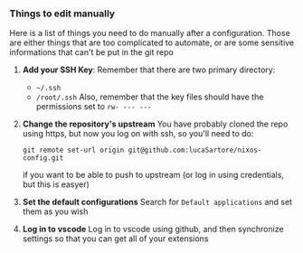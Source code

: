 ### Things to edit manually


Here is a list of things you need to do manually after a configuration.
Those are either things that are too complicated to automate, or are
some sensitive informations that can't be put in the git repo

1) **Add your SSH Key**:
    Remember that there are two primary directory:
     - `~/.ssh`
     - `/root/.ssh`
    Also, remember that the key files should have the permissions set to `rw- --- ---`

2) **Change the repository's upstream**
    You have probably cloned the repo using https, but now you log on with ssh, so you'll need to do:
    ```
    git remote set-url origin git@github.com:lucaSartore/nixos-config.git
    ```
    if you want to be able to push to upstream (or log in using credentials, but this is easyer)

3) **Set the default configurations**
    Search for `Default applications` and set them as you wish

4) **Log in to vscode**
    Log in to vscode using github, and then synchronize settings so that you can get all of your extensions
